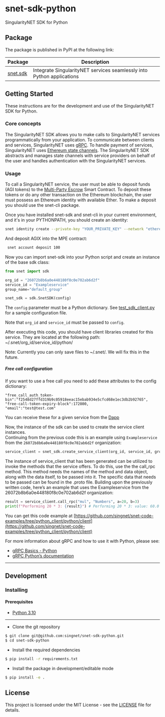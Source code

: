# snet-sdk-python
  
SingularityNET SDK for Python

## Package

The package is published in PyPI at the following link:

|Package                                       |Description                                                          |
|----------------------------------------------|---------------------------------------------------------------------|
|[snet.sdk](https://pypi.org/project/snet.sdk/)|Integrate SingularityNET services seamlessly into Python applications|

## Getting Started  
  
These instructions are for the development and use of the SingularityNET SDK for Python.

### Core concepts

The SingularityNET SDK allows you to make calls to SingularityNET services programmatically from your application.
To communicate between clients and services, SingularityNET uses [gRPC](https://grpc.io/).
To handle payment of services, SingularityNET uses [Ethereum state channels](https://dev.singularitynet.io/docs/concepts/multi-party-escrow/).
The SingularityNET SDK abstracts and manages state channels with service providers on behalf of the user and handles authentication with the SingularityNET services.

### Usage

To call a SingularityNET service, the user must be able to deposit funds (AGI tokens) to the [Multi-Party Escrow](https://dev.singularitynet.io/docs/concepts/multi-party-escrow/) Smart Contract.
To deposit these tokens or do any other transaction on the Ethereum blockchain, the user must possess an Ethereum identity with available Ether. To make a deposit you should use the snet-cli package.

Once you have installed snet-sdk and snet-cli in your current environment, and it's in your PYTHONPATH, you should create an identity:

```bash
snet identity create --private-key "YOUR_PRIVATE_KEY" --network "ethereum_network_name" YOUR_LOCAL_IDENTITY_NAME key
```
And deposit AGIX into the MPE contract:
```bash
 snet account deposit 100
 ```

Now you can import snet-sdk into your Python script and create an instance of the base sdk class:
```python
from snet import sdk

org_id = "26072b8b6a0e448180f8c0e702ab6d2f"
service_id = "Exampleservice"
group_name="default_group"

snet_sdk = sdk.SnetSDK(config)
```

The `config` parameter must be a Python dictionary.
See [test_sdk_client.py](https://github.com/singnet/snet-sdk-python/blob/master/testcases/functional_tests/test_sdk_client.py) for a sample configuration file.

Note that `org_id` and `service_id` must be passed to `config`.

After executing this code, you should have client libraries created for this service. They are located at the following path: ~/.snet/org_id/service_id/python/

Note: Currently you can only save files to ~/.snet/. We will fix this in the future.

##### Free call configuration

If you want to use a free call you need to add these attributes to the config dictionary:
```         
"free_call_auth_token-bin":"f2548d27ffd319b9c05918eeac15ebab934e5cfcd68e1ec3db2b92765",
"free-call-token-expiry-block":172800,
"email":"test@test.com"  
```
You can receive these for a given service from the [Dapp](https://beta.singularitynet.io/)

Now, the instance of the sdk can be used to create the service client instances.  
Continuing from the previous code this is an example using `Exampleservice` from the `26072b8b6a0e448180f8c0e702ab6d2f` organization:

```python
service_client = snet_sdk.create_service_client(org_id, service_id, group_name)
```
The instance of service_client that has been generated can be utilized to invoke the methods that the service offers. 
To do this, use the the call_rpc method. This method needs the names of the method and data object, along with the data itself, to be passed into it. 
The specific data that needs to be passed can be found in the .proto file. Building upon the previously written code, here’s an example that uses the Exampleservice from the 26072b8b6a0e448180f8c0e702ab6d2f organization:
```python
result = service_client.call_rpc("mul", "Numbers", a=20, b=3)
print(f"Performing 20 * 3: {result}") # Performing 20 * 3: value: 60.0
```

You can get this code example at [https://github.com/singnet/snet-code-examples/tree/python_client/python/client](https://github.com/singnet/snet-code-examples/tree/python_client/python/client)

For more information about gRPC and how to use it with Python, please see:
- [gRPC Basics - Python](https://grpc.io/docs/tutorials/basic/python.html)
- [gRPC Python’s documentation](https://grpc.io/grpc/python/)

---

## Development

### Installing

#### Prerequisites

* [Python 3.10](https://www.python.org/downloads/release/python-31012/)  

---

* Clone the git repository  
```bash  
$ git clone git@github.com:singnet/snet-sdk-python.git
$ cd snet-sdk-python
```

* Install the required dependencies
```bash
$ pip install -r requirements.txt
```

* Install the package in development/editable mode  
```bash  
$ pip install -e .
```

## License  
  
This project is licensed under the MIT License - see the
[LICENSE](https://github.com/singnet/snet-sdk-python/blob/master/LICENSE) file for details.